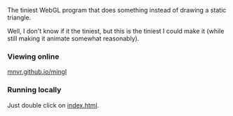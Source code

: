 The tiniest WebGL program that does something instead of drawing a static
triangle.

Well, I don't know if it the tiniest, but this is the tiniest I could make it
(while still making it animate somewhat reasonably).

### Viewing online

[mnvr.github.io/mingl](https://mnvr.github.io/mingl)

### Running locally

Just double click on [index.html](index.html).
